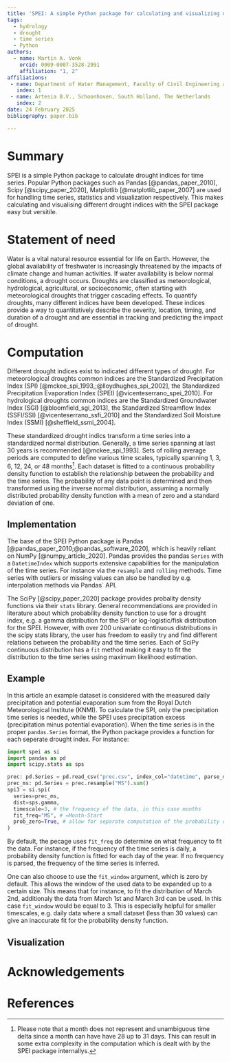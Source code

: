 ```yaml
---
title: 'SPEI: A simple Python package for calculating and visualizing drought indices'
tags:
  - hydrology
  - drought
  - time series
  - Python
authors:
  - name: Martin A. Vonk
    orcid: 0009-0007-3528-2991
    affiliation: "1, 2"
affiliations:
 - name: Department of Water Management, Faculty of Civil Engineering and Geosciences, Delft University of Technology, Delft, South Holland, The Netherlands
   index: 1
 - name: Artesia B.V., Schoonhoven, South Holland, The Netherlands
   index: 2
date: 24 February 2025
bibliography: paper.bib

---
```


# Summary
SPEI is a simple Python package to calculate drought indices for time series. Popular Python packages such as Pandas [@pandas_paper_2010], Scipy [@scipy_paper_2020], Matplotlib [@matplotlib_paper_2007] are used for handling time series, statistics and visualization respectively. This makes calculating and visualising different drought indices with the SPEI package easy but versitile.

# Statement of need
Water is a vital natural resource essential for life on Earth. However, the global availability of freshwater is increasingly threatened by the impacts of climate change and human activities. If water availability is below normal conditions, a drought occurs. Droughts are classified as meteorological, hydrological, agricultural, or socioeconomic, often starting with meteorological droughts that trigger cascading effects. To quantify droughts, many different indices have been developed. These indices provide a way to quantitatively describe the severity, location, timing, and duration of a drought and are essential in tracking and predicting the impact of drought.

# Computation
Different drought indices exist to indicated different types of drought. For meteorological droughts common indices are the Standardized Precipitation Index (SPI) [@mckee_spi_1993,;@lloydhughes_spi_2002], the Standardized Precipitation Evaporation Index (SPEI) [@vicenteserrano_spei_2010]. For hydrological droughts common indices are the Standardized Groundwater Index (SGI) [@bloomfield_sgi_2013], the Standardized Streamflow Index (SSFI/SSI) [@vicenteserrano_ssfi_2010] and the Standardized Soil Moisture Index (SSMI) [@sheffield_ssmi_2004].

These standardized drought indics transform a time series into a standardized normal distribution. Generally, a time series spanning at last 30 years is recommended [@mckee_spi_1993]. Sets of rolling average periods are computed to define various time scales, typically spanning 1, 3, 6, 12, 24, or 48 months[^1]. Each dataset is fitted to a continuous probability density function to establish the relationship between the probability and the time series. The probability of any data point is determined and then transformed using the inverse normal distribution, assuming a normally distributed probability density function with a mean of zero and a standard deviation of one.

[^1]: Please note that a month does not represent and unambiguous time delta since a month can have have 28 up to 31 days. This can result in some extra complexity in the computation which is dealt with by the SPEI package internallys.

## Implementation
The base of the SPEI Python package is Pandas [@pandas_paper_2010;@pandas_software_2020], which is heavily reliant on NumPy [@numpy_article_2020]. Pandas provides the pandas `Series` with a `DatetimeIndex` which supports extensive capabilities  for the manipulation of the time series. For instance via the `resample` and `rolling` methods. Time series with outliers or missing values can also be handled by e.g. interpolation methods via Pandas` API.

The SciPy [@scipy_paper_2020] package provides probality density functions via their `stats` library. General recommendations are provided in literature about which probability density function to use for a drought index, e.g. a gamma distribution for the SPI or log-logistic/fisk distribution for the SPEI. However, with over 200 univariate continuous distributions in the scipy stats library, the user has freedom to easily try and find different relations between the probability and the time series. Each of SciPy continuous distribution has a `fit` method making it easy to fit the distribution to the time series using maximum likelihood estimation.

## Example
In this article an example dataset is considered with the measured daily precipitation and potential evaporation sum from the Royal Dutch Meteorological Institute (KNMI). To calculate the SPI, only the precipitation time series is needed, while the SPEI uses precipitation excess (precipitation minus potential evaporation). When the time series is in the proper `pandas.Series` format, the Python package provides a function for each seperate drought index. For instance:

```python
import spei as si
import pandas as pd
import scipy.stats as sps

prec: pd.Series = pd.read_csv("prec.csv", index_col="datetime", parse_dates=["datetime"]).squeeze()
prec_ms: pd.Series = prec.resample("MS").sum()
spi3 = si.spi(
  series=prec_ms,
  dist=sps.gamma,
  timescale=3, # the frequency of the data, in this case months
  fit_freq="MS", # =Month-Start
  prob_zero=True, # allow for separate computation of the probability of zero values in the series because the gamma distribution is not defined in zero
)
```
By default, the pecage uses `fit_freq` do determine on what frequency to fit the data. For instance, if the frequency of the time series is daily, a probability density function is fitted for each day of the year. If no frequency is parsed, the frequency of the time series is inferred.

One can also choose to use the `fit_window` argument, which is zero by default. This allows the window of the used data to be expanded up to a certain size. This means that for instance, to fit the distribution of March 2nd, additionaly the data from March 1st and March 3rd can be used. In this case `fit_window` would be equal to 3. This is especially helpful for smaller timescales, e.g. daily data where a small dataset (less than 30 values) can give an inaccurate fit for the probability density function.

## Visualization

# Acknowledgements


# References